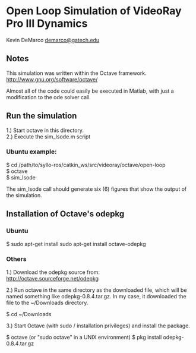 Open Loop Simulation of VideoRay Pro III Dynamics
==================================================
Kevin DeMarco <demarco@gatech.edu>

Notes
-------
This simulation was written within the Octave framework.  
http://www.gnu.org/software/octave/

Almost all of the code could easily be executed in Matlab, with just a
modification to the ode solver call.

Run the simulation
--------------------
1.) Start octave in this directory.  
2.) Execute the sim_lsode.m script  

### Ubuntu example:
$ cd /path/to/syllo-ros/catkin_ws/src/videoray/octave/open-loop  
$ octave  
$ sim_lsode  

The sim_lsode call should generate six (6) figures that show the output
of the simulation.

Installation of Octave's odepkg
---------------------------------

### Ubuntu
$ sudo apt-get install sudo apt-get install octave-odepkg

### Others
1.) Download the odepkg source from:  
http://octave.sourceforge.net/odepkg

2.) Run octave in the same directory as the downloaded file, which will 
be named something like odepkg-0.8.4.tar.gz. In my case, it downloaded the
file to the ~/Downloads directory.

$ cd ~/Downloads

3.) Start Octave (with sudo / installation privileges) and install the 
package.

$ octave   (or "sudo octave" in a UNIX environment)
$ pkg install odepkg-0.8.4.tar.gz
